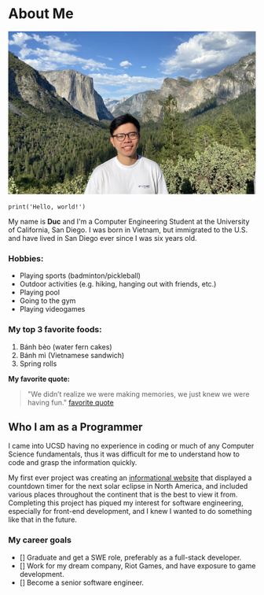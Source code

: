 # About Me
![Photo of me](Screenshots/photo_of_me.jpeg)

```
print('Hello, world!')
```

My name is **Duc** and I'm a Computer Engineering Student at the University of California, San Diego. 
I was born in Vietnam, but immigrated to the U.S. and have lived in San Diego ever since I was six years old. 

### Hobbies:
- Playing sports (badminton/pickleball)
- Outdoor activities (e.g. hiking, hanging out with friends, etc.)
- Playing pool
- Going to the gym
- Playing videogames 

### My top 3 favorite foods:
1. Bánh bèo (water fern cakes)
2. Bánh mì (Vietnamese sandwich)
3. Spring rolls

**My favorite quote:**
> "We didn’t realize we were making memories, we just knew we were having fun."
[favorite quote](Screenshots/quote.jpg)

## Who I am as a Programmer
I came into UCSD having no experience in coding or much of any Computer Science fundamentals, thus it was 
difficult for me to understand how to code and grasp the information quickly. 

My first ever project was creating an [informational website](http://spis-eclipse-timer.herokuapp.com/) that displayed a countdown timer for the next solar eclipse in North America, and included various places throughout the continent that is the best to view it from. Completing this project
has piqued my interest for software engineering, especially for front-end development, and I knew I wanted to do something like that in the future. 

### My career goals
- [] Graduate and get a SWE role, preferably as a full-stack developer.  
- [] Work for my dream company, Riot Games, and have exposure to game development. 
- [] Become a senior software engineer. 
